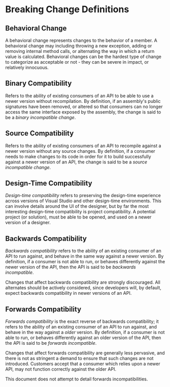 Breaking Change Definitions
===========================

Behavioral Change
-----------------

A behavioral change represents changes to the behavior of a member. A behavioral change may including throwing a new exception, adding or removing internal method calls, or alternating the way in which a return value is calculated. Behavioral changes can be the hardest type of change to categorize as acceptable or not - they can be severe in impact, or relatively innocuous.

Binary Compatibility
--------------------

Refers to the ability of existing consumers of an API to be able to use a newer version without recompilation. By definition, if an assembly's public signatures have been removed, or altered so that consumers can no longer access the same interface exposed by the assembly, the change is said to be a _binary incompatible change_.

Source Compatibility
--------------------

Refers to the ability of existing consumers of an API to recompile against a newer version without any source changes. By definition, if a consumer needs to make changes to its code in order for it to build successfully against a newer version of an API, the change is said to be a _source incompatible change_.

Design-Time Compatibility
-------------------------

_Design-time compatibility_ refers to preserving the design-time experience across versions of Visual Studio and other design-time environments. This can involve details around the UI of the designer, but by far the most interesting design-time compatibility is project compatibility. A potential project (or solution), must be able to be opened, and used on a newer version of a designer.

Backwards Compatibility
-----------------------

_Backwards compatibility_ refers to the ability of an existing consumer of an API to run against, and behave in the same way against a newer version. By definition, if a consumer is not able to run, or behaves differently against the newer version of the API, then the API is said to be _backwards incompatible_.

Changes that affect backwards compatibility are strongly discouraged. All alternates should be actively considered, since developers will, by default, expect backwards compatibility in newer versions of an API.

Forwards Compatibility
----------------------

_Forwards compatibility_ is the exact reverse of backwards compatibility; it refers to the ability of an existing consumer of an API to run against, and behave in the way against a _older_ version. By definition, if a consumer is not able to run, or behaves differently against an older version of the API, then the API is said to be _forwards incompatible_.

Changes that affect forwards compatibility are generally less pervasive, and there is not as stringent a demand to ensure that such changes are not introduced. Customers accept that a consumer which relies upon a newer API, may not function correctly against the older API.

This document does not attempt to detail forwards incompatibilities.
